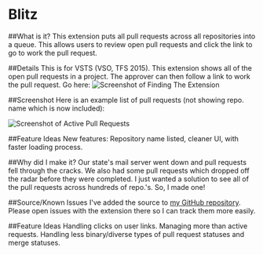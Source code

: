 # Blitz
##What is it?
This extension puts all pull requests across all repositories into a queue. This allows users to review open pull requests and click the link to go to work the pull request.

##Details
This is for VSTS (VSO, TFS 2015). This extension shows all of the open pull requests in a project. The approver can then follow a link to work the pull request.
Go here:
![Screenshot of Finding The Extension](https://sierpinski.gallery.vsassets.io/_apis/public/gallery/publisher/sierpinski/extension/blitz-allpulls-extension/0.3.5/assetbyname/Microsoft.VisualStudio.Services.Screenshots.2 "Finding the Extension")

##Screenshot
Here is an example list of pull requests (not showing repo. name which is now included):

![Screenshot of Active Pull Requests](https://sierpinski.gallery.vsassets.io/_apis/public/gallery/publisher/sierpinski/extension/blitz-allpulls-extension/0.3.5/assetbyname/Microsoft.VisualStudio.Services.Screenshots.1 "Screenshot/Active Pull Requests")

##Feature Ideas
New features: Repository name listed, cleaner UI, with faster loading process.

##Why did I make it?
Our state's mail server went down and pull requests fell through the cracks. We also had some pull requests which dropped off the radar before they were completed. I just wanted a solution to see all of the pull requests across hundreds of repo.'s. So, I made one!

##Source/Known Issues
I've added the source to [my GitHub repository](https://github.com/sierpinski/Blitz). Please open issues with the extension there so I can track them more easily.

##Feature Ideas
Handling clicks on user links. Managing more than active requests. Handling less binary/diverse types of pull request statuses and merge statuses.